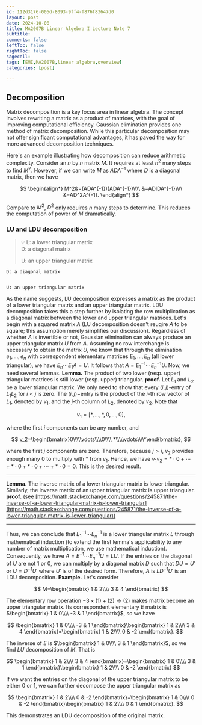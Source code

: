```yaml
---
id: 112d3176-005d-8093-9ff4-f876f83647d0
layout: post
date: 2024-10-08
title: MA2007B Linear Algebra I Lecture Note 7
subtitle: 
comments: false
leftToc: false
rightToc: false
sagecell: 
tags: [EMI,MA2007B,linear algebra,overview]
categories: [post]

---
```


## Decomposition


Matrix decomposition is a key focus area in linear algebra. The concept involves rewriting a matrix as a product of matrices, with the goal of improving computational efficiency. Gaussian elimination provides one method of matrix decomposition. While this particular decomposition may not offer significant computational advantages, it has paved the way for more advanced decomposition techniques.


Here's an example illustrating how decomposition can reduce arithmetic complexity. Consider an $n$ by $n$ matrix $M$. It requires at least $n^2$ many steps to find $M^2$. However, if we can write $M$ as $ADA^{-1}$ where $D$ is a diagonal matrix, then we have


$$
\begin{align*}
M^2&=(ADA^{-1})(ADA^{-1})\\\\
&=ADIDA^{-1}\\\\
&=AD^2A^{-1}.
\end{align*}
$$


Compare to $M^2$, $D^2$ only requires $n$ many steps to determine. This reduces the computation of power of $M$ dramatically.


### LU and LDU decomposition


> 💡 L: a lower triangular matrix  
> D: a diagonal matrix  
>   
> U: an upper triangular matrix


	D: a diagonal matrix


	U: an upper triangular matrix


As the name suggests, LU decomposition expresses a matrix as the product of a lower triangular matrix and an upper triangular matrix. LDU decomposition takes this a step further by isolating the row multiplication as a diagonal matrix between the lower and upper triangular matrices.
Let's begin with a squared matrix $A$ (LU decomposition doesn't reuqire $A$ to be square; this assumption merely simplifies our discussion). Regardless of whether $A$ is invertible or not, Gaussian elimination can always produce an upper triangular matrix $U$ from $A$. Assuming no row interchange is necessary to obtain the matrix $U$, we know that through the elimination $e_1,\ldots,e_n$ with correspondent elementary matrices $E_1,\ldots, E_n$ (all lower triangular), we have $E_{n}\cdots E_1A=U$. It follows that $A= E_1^{-1}\cdots E_n^{-1}U$. Now, we need several lemmas.
**Lemma.** The product of two lower (resp. upper) triangular matrices is still lower (resp. upper) triangular.
**proof.** Let $L_1$ and $L_2$ be a lower triangular matrix. We only need to show that every $(i,j)$-entry of $L_1L_2$ for $i<j$ is zero. The $(i,j)-$entry is the product of the $i$-th row vector of $L_1$, denoted by $v_1$, and the $j$-th column of $L_2$, denoted by $v_2$. Note that


$$
v_1=[*,\ldots,*,0,\ldots,0],
$$


where the first $i$ components can be any number, and


$$
v_2=\begin{bmatrix}0\\\\\vdots\\\\0\\\\ *\\\\\vdots\\\\*\end{bmatrix},
$$


where the first $j$ components are zero. Therefore, because $j>i$, $v_2$ provides enough many $0$ to multiply with $*$ from $v_1$. Hence, we have $v_1v_2=*\cdot 0+\cdots+*\cdot 0+*\cdot0+\cdots+*\cdot0=0$. This is the desired result.


---


**Lemma.** The inverse matrix of a lower triangular matrix is lower triangular. Similarly, the inverse matrix of an upper triangular matrix is upper triangular.
**proof.** (see [https://math.stackexchange.com/questions/245871/the-inverse-of-a-lower-triangular-matrix-is-lower-triangular](https://math.stackexchange.com/questions/245871/the-inverse-of-a-lower-triangular-matrix-is-lower-triangular))


---


Thus, we can conclude that $E_1^{-1}\cdots E_n^{-1}$ is a lower triangular matrix $L$ through mathematical induction (to extend the first lemma's applicability to any number of matrix multiplication, we use mathematical induction). Consequently, we have $A=E^{-1}\cdots E_n^{-1}U=LU$. 
If the entries on the diagonal of $U$ are not $1$ or $0$, we can multiply by a diagonal matrix $D$ such that $DU=U'$ or $U=D^{-1}U'$ where $U'$ is of the desired form. Therefore, $A$ is $LD^{-1}U'$ is an LDU decomposition.
**Example.** Let's consider


$$
M=\begin{bmatrix}
1 & 2\\\\
3 & 4
\end{bmatrix}
$$


The elementary row operation $-3\times (1)+(2)\to (2)$ makes matrix become an upper triangular matrix. Its correspondent elementary $E$ matrix is $\begin{bmatrix}
1 & 0\\\\
-3 & 1
\end{bmatrix}$, so we have


$$
\begin{bmatrix}
1 & 0\\\\
-3 & 1
\end{bmatrix}\begin{bmatrix}
1 & 2\\\\
3 & 4
\end{bmatrix}=\begin{bmatrix}
1 & 2\\\\
0 & -2
\end{bmatrix}.
$$


The inverse of $E$ is $\begin{bmatrix}
1 & 0\\\\
3 & 1
\end{bmatrix}$, so we find $LU$ decomposition of $M$. That is


$$
\begin{bmatrix}
1 & 2\\\\
3 & 4
\end{bmatrix}=\begin{bmatrix}
1 & 0\\\\
3 & 1
\end{bmatrix}\begin{bmatrix}
1 & 2\\\\
0 & -2
\end{bmatrix}
$$


If we want the entries on the diagonal of the upper triangular matrix to be either $0$ or $1$, we can further decompose the upper triangular matrix as


$$
\begin{bmatrix}
1 & 2\\\\
0 & -2
\end{bmatrix}=\begin{bmatrix}
1 & 0\\\\
0 & -2
\end{bmatrix}\begin{bmatrix}
1 & 2\\\\
0 & 1
\end{bmatrix}.
$$


This demonstrates an LDU decomposition of the original matrix.

